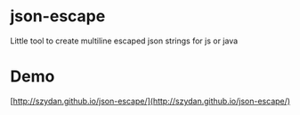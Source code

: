 json-escape
===========

Little tool to create multiline escaped json strings for js or java

# Demo

[http://szydan.github.io/json-escape/](http://szydan.github.io/json-escape/) 
